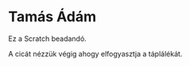 Tamás Ádám
==========
Ez a Scratch beadandó.

A cicát nézzük végig ahogy elfogyasztja a táplálékát.
